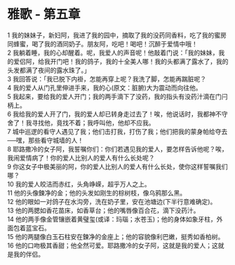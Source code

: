 # 雅歌 - 第五章
  
 1 我的妹妹子，新妇阿，我进了我的园中，摘取了我的没药同香料，吃了我的蜜房同蜂蜜，喝了我的酒同奶子。朋友阿，吃吧！喝吧！沉醉于爱情中哦！  
 2 我躺着睡，我的心却醒着。呢，我爱人的声音呢！他敲着门说：「我的妹妹，我的爱侣阿，给我开门吧！我的鸽子，我的十全美人哪！我的头都满了露水了，我的头发都满了夜间的露水珠了。」  
 3 我回答说：「我已脱下内褂，怎能再穿上呢？我洗了脚，怎能再踹脏呢？  
 4 我的爱人从门孔里伸进手来，我的心(原文：脏腑)大为震动而向往他。  
 5 我起来，要给我的爱人开门；我的两手滴下了没药，我的指头有没药汁滴在门闩柄上。  
 6 我给我的爱人开了门，我的爱人却已转身走过去了！唉，他说话时，我都神不守舍了！我寻找他，竟找不着；我呼叫他，他却不应我。  
 7 城中巡逻的看守人遇见了我；他们击打我，打伤了我；他们把我的蒙身帕给夺去──嘿，那些看守城墙的人！  
 8 耶路撒冷的女子阿，我誓嘱你们：你们若遇见我的爱人，要怎样告诉他呢？唉，我闹爱情病了！你的爱人比别人的爱人有什么长处呢？  
 9 你这女子中极美丽的阿，你的爱人比别人的爱人有什么长处，使你这样誓嘱我们哪？  
 10 我的爱人皎洁而赤红，头角峥嵘，超乎万人之上。  
 11 他的头像鍊净的金；他的头发如刚生的棕树枝，像乌鸦那么黑。  
 12 他的眼如一对鸽子在水沟旁，洗在奶子里，安在池塘边(下半行意难确定)。  
 13 他的两腮如香花苗床，如香草台；他的嘴唇像百合花，滴下没药汁。  
 14 他的两手像金管镶嵌着黄璧玺(或译：玛瑙；水苍玉)；他的身体如象牙柱，外面包着蓝宝石。  
 15 他的两腿像白玉石柱安在鍊净的金座上；他的容貌像利巴嫩，挺秀如香柏树。  
 16 他的口吻极其香甜；他全然可爱。耶路撒冷的女子阿，这就是我的爱人；这就是我的伴侣。